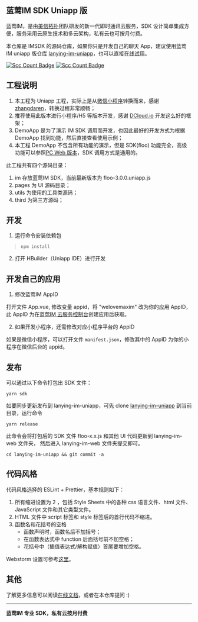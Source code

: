 ## 蓝莺IM SDK Uniapp 版

蓝莺IM，是由[美信拓扑](https://www.lanyingim.com/)团队研发的新一代即时通讯云服务，SDK 设计简单集成方便，服务采用云原生技术和多云架构，私有云也可按月付费。

本仓库是 IMSDK 的源码仓库，如果你只是开发自己的聊天 App，建议使用蓝莺IM uniapp 版仓库 [lanying-im-uniapp](https://github.com/maxim-top/lanying-im-uniapp)，也可以直接[在线试用](https://chat-h5.lanyingim.com)。

[![Scc Count Badge](https://sloc.xyz/github/maxim-top/floo-uniapp/?category=total&avg-wage=1)](https://github.com/maxim-top/floo-uniapp/) [![Scc Count Badge](https://sloc.xyz/github/maxim-top/floo-uniapp/?category=code&avg-wage=1)](https://github.com/maxim-top/floo-uniapp/)

## 工程说明

1. 本工程为 Uniapp 工程，实际上是从[微信小程序](https://github.com/maxim-top/lanying-im-miniprogram)转换而来，感谢[zhangdaren](https://github.com/zhangdaren/miniprogram-to-uniapp)，转换过程非常顺畅；
2. 推荐使用此版本进行小程序/H5 等版本开发，感谢 [DCloud.io](https://dcloud.io) 开发这么好的框架；
3. DemoApp 是为了演示 IM SDK 调用而开发，也因此最好的开发方式为根据 DemoApp 找到功能，然后直接查看使用示例；
4. 本工程 DemoApp 不包含所有功能的演示，但是 SDK(floo) 功能完全，高级功能可以参照[PC Web 版本](https://github.com/maxim-top/lanying-im-web)，SDK 调用方式是通用的。

此工程共有四个源码目录：

1. im 存放蓝莺IM SDK，当前最新版本为 floo-3.0.0.uniapp.js
2. pages 为 UI 源码目录；
3. utils 为使用的工具类源码；
4. third 为第三方源码；

## 开发

1. 运行命令安装依赖包

> `npm install`

2. 打开 HBuilder（Uniapp IDE）进行开发

## 开发自己的应用

1. 修改蓝莺IM AppID

打开文件 App.vue, 修改变量 appid，将 "welovemaxim" 改为你的应用 AppID，此 AppID 为在[蓝莺IM 云服务控制台](https://console.lanyingim.com/)创建应用后获取。

2. 如果开发小程序，还需修改对应小程序平台的 AppID

如果是微信小程序，可以打开文件 `manifest.json`，修改其中的 AppID 为你的小程序在微信后台的 appid。

## 发布

可以通过以下命令打包出 SDK 文件：

```
yarn sdk
```

如要同步更新发布到 lanying-im-uniapp，可先 clone [lanying-im-uniapp](https://github.com/maxim-top/lanying-im-uniapp) 到当前目录，运行命令

```
yarn release
```

此命令会将打包后的 SDK 文件 floo-x.x.js 和其他 UI 代码更新到 lanying-im-web 文件夹，
然后进入 lanying-im-web 文件夹提交即可。

```
cd lanying-im-uniapp && git commit -a
```

## 代码风格

代码风格选择的 ESLint + Prettier，基本规则如下：

1. 所有缩进设置为 2 ，包括 Style Sheets 中的各种 css 语言文件、html 文件、JavaScript 文件和其它类型文件。
2. HTML 文件中 script 标签和 style 标签后的首行代码不缩进。
3. 函数名和花括号的空格
   - 函数声明时，函数名后不加括号；
   - 在函数表达式中 function 后面括号前不加空格；
   - 花括号中（插值表达式/解构赋值）首尾要增加空格。

Webstorm 设置可参考[这里](https://www.wenyuanblog.com/blogs/webstorm-eslint-prettier-reformat-code.html)。

## 其他

了解更多信息可以阅读[在线文档](https://docs.lanyingim.com/quick-start/floo-web-quick-start.html)，或者在本仓库提问 :)

---

**蓝莺IM 专业 SDK，私有云按月付费**

